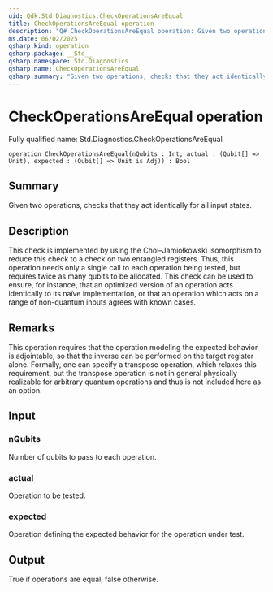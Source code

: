 ```yaml
---
uid: Qdk.Std.Diagnostics.CheckOperationsAreEqual
title: CheckOperationsAreEqual operation
description: "Q# CheckOperationsAreEqual operation: Given two operations, checks that they act identically for all input states."
ms.date: 06/02/2025
qsharp.kind: operation
qsharp.package: __Std__
qsharp.namespace: Std.Diagnostics
qsharp.name: CheckOperationsAreEqual
qsharp.summary: "Given two operations, checks that they act identically for all input states."
---
```


# CheckOperationsAreEqual operation

Fully qualified name: Std.Diagnostics.CheckOperationsAreEqual

```qsharp
operation CheckOperationsAreEqual(nQubits : Int, actual : (Qubit[] => Unit), expected : (Qubit[] => Unit is Adj)) : Bool
```

## Summary
Given two operations, checks that they act identically for all input states.

## Description
This check is implemented by using the Choi–Jamiołkowski isomorphism to reduce
this check to a check on two entangled registers.
Thus, this operation needs only a single call to each operation being tested,
but requires twice as many qubits to be allocated.
This check can be used to ensure, for instance, that an optimized version of an
operation acts identically to its naïve implementation, or that an operation
which acts on a range of non-quantum inputs agrees with known cases.

## Remarks
This operation requires that the operation modeling the expected behavior is
adjointable, so that the inverse can be performed on the target register alone.
Formally, one can specify a transpose operation, which relaxes this requirement,
but the transpose operation is not in general physically realizable for arbitrary
quantum operations and thus is not included here as an option.

## Input
### nQubits
Number of qubits to pass to each operation.
### actual
Operation to be tested.
### expected
Operation defining the expected behavior for the operation under test.
## Output
True if operations are equal, false otherwise.
